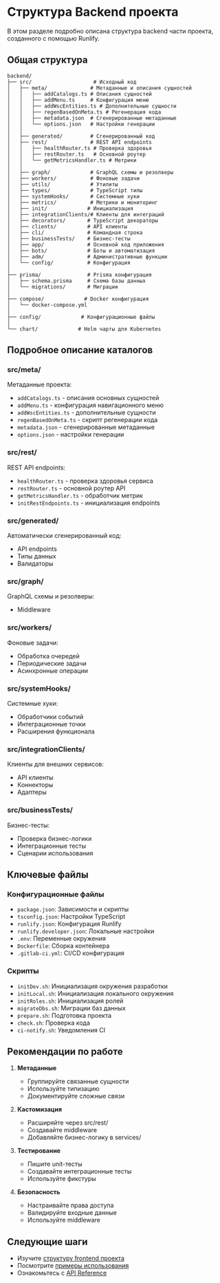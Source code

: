 # Структура Backend проекта

В этом разделе подробно описана структура backend части проекта, созданного с помощью Runlify.

## Общая структура

```
backend/
├── src/                    # Исходный код
│   ├── meta/              # Метаданные и описания сущностей
│   │   ├── addCatalogs.ts # Описания сущностей
│   │   ├── addMenu.ts     # Конфигурация меню
│   │   ├── addWscEntities.ts # Дополнительные сущности
│   │   ├── regenBasedOnMeta.ts # Регенерация кода
│   │   ├── metadata.json  # Сгенерированные метаданные
│   │   └── options.json   # Настройки генерации
│   │
│   ├── generated/         # Сгенерированный код
│   ├── rest/              # REST API endpoints
│   │   ├── healthRouter.ts # Проверка здоровья
│   │   ├── restRouter.ts   # Основной роутер
│   │   └── getMetricsHandler.ts # Метрики
│   │
│   ├── graph/             # GraphQL схемы и резолверы
│   ├── workers/           # Фоновые задачи
│   ├── utils/             # Утилиты
│   ├── types/             # TypeScript типы
│   ├── systemHooks/       # Системные хуки
│   ├── metrics/           # Метрики и мониторинг
│   ├── init/             # Инициализация
│   ├── integrationClients/# Клиенты для интеграций
│   ├── decorators/       # TypeScript декораторы
│   ├── clients/          # API клиенты
│   ├── cli/              # Командная строка
│   ├── businessTests/    # Бизнес-тесты
│   ├── app/              # Основной код приложения
│   ├── bots/             # Боты и автоматизация
│   ├── adm/              # Административные функции
│   └── config/           # Конфигурация
│
├── prisma/               # Prisma конфигурация
│   ├── schema.prisma     # Схема базы данных
│   └── migrations/       # Миграции
│
├── compose/             # Docker конфигурация
│   └── docker-compose.yml
│
├── config/             # Конфигурационные файлы
│
└── chart/             # Helm чарты для Kubernetes
```

## Подробное описание каталогов

### src/meta/
Метаданные проекта:
- `addCatalogs.ts` - описания основных сущностей
- `addMenu.ts` - конфигурация навигационного меню
- `addWscEntities.ts` - дополнительные сущности
- `regenBasedOnMeta.ts` - скрипт регенерации кода
- `metadata.json` - сгенерированные метаданные
- `options.json` - настройки генерации

### src/rest/
REST API endpoints:
- `healthRouter.ts` - проверка здоровья сервиса
- `restRouter.ts` - основной роутер API
- `getMetricsHandler.ts` - обработчик метрик
- `initRestEndpoints.ts` - инициализация endpoints

### src/generated/
Автоматически сгенерированный код:
- API endpoints
- Типы данных
- Валидаторы

### src/graph/
GraphQL схемы и резолверы:
- Middleware

### src/workers/
Фоновые задачи:
- Обработка очередей
- Периодические задачи
- Асинхронные операции

### src/systemHooks/
Системные хуки:
- Обработчики событий
- Интеграционные точки
- Расширения функционала

### src/integrationClients/
Клиенты для внешних сервисов:
- API клиенты
- Коннекторы
- Адаптеры

### src/businessTests/
Бизнес-тесты:
- Проверка бизнес-логики
- Интеграционные тесты
- Сценарии использования

## Ключевые файлы

### Конфигурационные файлы
- `package.json`: Зависимости и скрипты
- `tsconfig.json`: Настройки TypeScript
- `runlify.json`: Конфигурация Runlify
- `runlify.developer.json`: Локальные настройки
- `.env`: Переменные окружения
- `Dockerfile`: Сборка контейнера
- `.gitlab-ci.yml`: CI/CD конфигурация

### Скрипты
- `initDev.sh`: Инициализация окружения разработки
- `initLocal.sh`: Инициализация локального окружения
- `initRoles.sh`: Инициализация ролей
- `migrateDbs.sh`: Миграции баз данных
- `prepare.sh`: Подготовка проекта
- `check.sh`: Проверка кода
- `ci-notify.sh`: Уведомления CI

## Рекомендации по работе

1. **Метаданные**
   - Группируйте связанные сущности
   - Используйте типизацию
   - Документируйте сложные связи

2. **Кастомизация**
   - Расширяйте через src/rest/
   - Создавайте middleware
   - Добавляйте бизнес-логику в services/

3. **Тестирование**
   - Пишите unit-тесты
   - Создавайте интеграционные тесты
   - Используйте фикстуры

4. **Безопасность**
   - Настраивайте права доступа
   - Валидируйте входные данные
   - Используйте middleware

## Следующие шаги

- Изучите [структуру frontend проекта](./12-frontend-structure.md)
- Посмотрите [примеры использования](./07-examples.md)
- Ознакомьтесь с [API Reference](./06-api-reference.md) 